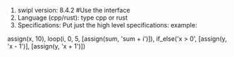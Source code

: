 1. swipl version: 8.4.2 
#Use the interface
2. Language (cpp/rust): type cpp or rust
3. Specifications: Put just the high level specifications:
example:

assign(x, 10), loop(i, 0, 5, [assign(sum, 'sum + i')]), if_else('x > 0', [assign(y, 'x - 1')], [assign(y, 'x + 1')])

